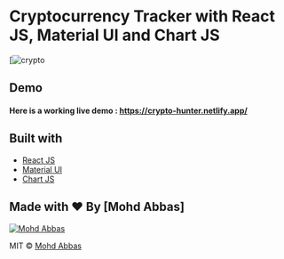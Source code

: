 # Cryptocurrency Tracker with React JS, Material UI and Chart JS



[![crypto](file:///C:/Users/ABBAS/Desktop/CoinGecko-Search-Trends.jpg)

## Demo
#### Here is a working live demo :  https://crypto-hunter.netlify.app/

## Built with 

- [React JS](https://reactjs.org/)
- [Material UI](https://v4.mui.com/)
- [Chart JS](https://reactchartjs.github.io/react-chartjs-2/#/)

## Made with ♥ By [Mohd Abbas]
[![Mohd Abbas](https://ibb.co/x7p4xFN)](https://github.com/Mdabbas777)

MIT © [Mohd Abbas ](https://github.com/Mdabbas777)
